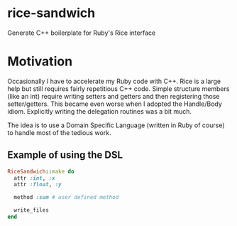 # rice-sandwich
Generate C++ boilerplate for Ruby's Rice interface

# Motivation

Occasionally I have to accelerate my Ruby code with C++.  Rice is a
large help but still requires fairly repetitious C++ code.  Simple
structure members (like an int) require writing setters and getters
and then registering those setter/getters.  This became even worse
when I adopted the Handle/Body idiom.  Explicitly writing the
delegation routines was a bit much.

The idea is to use a Domain Specific Language (written in Ruby of
course) to handle most of the tedious work.

## Example of using the DSL

```ruby
RiceSandwich::make do
  attr :int, :x
  attr :float, :y

  method :sum # user defined method

  write_files
end
```
